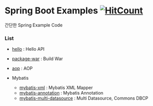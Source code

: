 Spring Boot Examples [![HitCount](http://hits.dwyl.io/minipaper/spring-boot-examples.svg)](http://hits.dwyl.io/minipaper/spring-boot-examples)
======================

간단한 Spring Example Code

### List
- [hello](https://github.com/minipaper/spring-boot-examples/tree/master/hello) : Hello API
- [package-war](https://github.com/minipaper/spring-boot-examples/tree/master/package-war) : Build War
- [aop](https://github.com/minipaper/spring-boot-examples/tree/master/aop) : AOP

- Mybatis
  - [mybatis-xml](https://github.com/minipaper/spring-boot-examples/tree/master/mybatis-xml) : Mybatis XML Mapper
  - [mybatis-annotation](https://github.com/minipaper/spring-boot-examples/tree/master/mybatis-annotation) : Mybatis Annotation
  - [mybatis-multi-datasource](https://github.com/minipaper/spring-boot-examples/tree/master/mybatis-multi-datasources) : Multi Datasource, Commons DBCP
